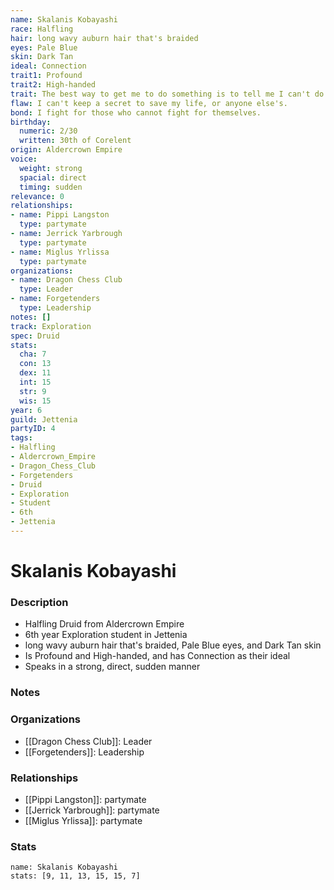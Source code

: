 ```yaml
---
name: Skalanis Kobayashi
race: Halfling
hair: long wavy auburn hair that's braided
eyes: Pale Blue
skin: Dark Tan
ideal: Connection
trait1: Profound
trait2: High-handed
trait: The best way to get me to do something is to tell me I can't do it.
flaw: I can't keep a secret to save my life, or anyone else's.
bond: I fight for those who cannot fight for themselves.
birthday:
  numeric: 2/30
  written: 30th of Corelent
origin: Aldercrown Empire
voice:
  weight: strong
  spacial: direct
  timing: sudden
relevance: 0
relationships:
- name: Pippi Langston
  type: partymate
- name: Jerrick Yarbrough
  type: partymate
- name: Miglus Yrlissa
  type: partymate
organizations:
- name: Dragon Chess Club
  type: Leader
- name: Forgetenders
  type: Leadership
notes: []
track: Exploration
spec: Druid
stats:
  cha: 7
  con: 13
  dex: 11
  int: 15
  str: 9
  wis: 15
year: 6
guild: Jettenia
partyID: 4
tags:
- Halfling
- Aldercrown_Empire
- Dragon_Chess_Club
- Forgetenders
- Druid
- Exploration
- Student
- 6th
- Jettenia
---
```

# Skalanis Kobayashi
### Description
- Halfling Druid from Aldercrown Empire
- 6th year Exploration student in Jettenia
- long wavy auburn hair that's braided, Pale Blue eyes, and Dark Tan skin
- Is Profound and High-handed, and has Connection as their ideal
- Speaks in a strong, direct, sudden manner

### Notes

### Organizations
- [[Dragon Chess Club]]: Leader
- [[Forgetenders]]: Leadership

### Relationships
- [[Pippi Langston]]: partymate
- [[Jerrick Yarbrough]]: partymate
- [[Miglus Yrlissa]]: partymate

### Stats
```statblock
name: Skalanis Kobayashi
stats: [9, 11, 13, 15, 15, 7]
```
